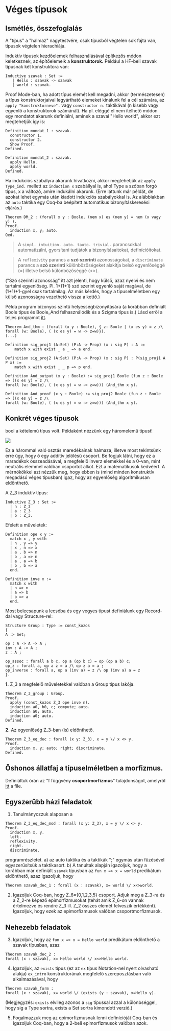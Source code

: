 # Véges típusok

## Ismétlés, összefoglalás
A "típus" a "halmaz" nagytestvére, csak típusból végtelen sok fajta van, típusok végtelen hierachiája. 

Induktív típusok kezdőelemek felhasználásával építkezős módon keletkeznek, az építőelemeik a **konstruktorok.** Például a HF-beli szavak típusnak két konstruktora van:

````coq
Inductive szavak : Set :=
   | Hello : szavak -> szavak
   | world : szavak.
````

Proof Mode-ban, ha adott típus elemét kell megadni, akkor (természetesen) a típus konstruktorjaival legyártható elemeket kínálunk fel a cél számára, az ````apply "konstruktorneve".```` vagy ````constructor n.```` taktikával (n kisebb vagy egyenlő a konstruktorok számánál). Ha pl. eléggé el nem ítélhető módon egy mondatot akarunk definiálni, aminek a szavai "Hello world", akkor ezt megtehetjük így is:

````coq
Definition mondat_1 : szavak.
  constructor 1.
  constructor 2.
  Show Proof.
Defined.

Definition mondat_2 : szavak.
  apply Hello.
  apply world.
Defined.
````
Ha indukciós szabályra akarunk hivatkozni, akkor megtehetjük az ````apply Type_ind.```` mellett az ````induction x```` szabállyal is, ahol Type a szóban forgó típus, x a változó, amire indukálni akarunk. (Erre láttunk már példát, de azokat lehet egymás után kiadott indukciós szabályokkal is. Az alábbiakban az ````auto```` taktika egy Coq-ba beépített automatikus bizonyításkeresési eljárás.)

````coq
Theorem DM_2 : (forall x y : Boole, (nem x) es (nem y) = nem (x vagy y) ).
Proof. 
  induction x, y; auto.
Qed.
````

> A ````simpl. intuition. auto. tauto. trivial.```` parancsokkal automatizálni, gyorsítani tudjátok a bizonyításaitokat, definícióitokat. 

> A ````reflexivity```` parancs a **szó szerinti** azonosságokat, a ````discriminate```` parancs a **szó szerinti** különbözőségeket alakítja  belső egyenlőséggé (=) illetve belső különbözőséggé (<>). 

("Szó szerinti azonosság" itt azt jelenti, hogy külső, azaz nyelvi és nem tartalmi egyenlőség. Pl. 1+(1+1) szó szerint egyenlő saját magával, de (1+1)+1-gyel csak tartalmilag. Az más kérdés, hogy a típuselméletben egy külső azonosságra vezethető vissza a kettő.)

Példa program bizonyos szintű helyességbizonyítására (a korábban definiált Boole típus és Boole_And felhasználódik és a Szigma típus is.) Lásd erről a teljes programot [itt](and_cert.v).

````coq 
Theorem And_thm : (forall (x y : Boole), { z: Boole | (x es y) = z /\ forall (w: Boole), ( (x es y) = w -> z=w)}).
(...) 

Definition sig_proj1 (A:Set) (P:A -> Prop) (x : sig P) : A :=
    match x with exist _ a _ => a end.

Definition sig_proj2 (A:Set) (P:A -> Prop) (x : sig P) : P(sig_proj1 A P x) :=
    match x with exist _ _ p => p end. 

Definition And_output (x y : Boole) := sig_proj1 Boole (fun z : Boole => ((x es y) = z /\ 
forall (w: Boole), ( (x es y) = w -> z=w))) (And_thm x y).

Definition And_proof (x y : Boole) := sig_proj2 Boole (fun z : Boole => ((x es y) = z /\ 
forall (w: Boole), ( (x es y) = w -> z=w))) (And_thm x y).
````

## Konkrét véges típusok

bool a kételemű típus volt. Példaként nézzünk egy háromelemű típust!

<img src="https://render.githubusercontent.com/render/math?math=%5Cmathbf%7BZ%7D_3%5E%2B%20%5Cequiv%20%5Cmathbf%7BZ%7D%2F3%5Cmathbf%7BZ%7D%2C%5C%3B%5C%3B%5C%3BZ_3%3D%5C%7B0%3B1%3B2%5C%7D">

Ez a hárommal való osztás maredékainak halmaza, illetve most tekintsünk erre úgy, hogy ő egy additív jelölésű csoport. Be fogjuk látni, hogy ez a maradékok összeadásával, a megfelelő inverz elemekkel és a 0-van, mint neutrális elemmel valóban csoportot alkot. Ezt a matematikusok kedvéért. A mérnökökkel azt nézzük meg, hogy ebben is (mind minden konstruktív megadású véges típusban) igaz, hogy az egyenlőség algoritmikusan eldönthető.

A Z_3 induktív típus:

````coq
Inductive Z_3 : Set :=
  | n : Z_3 
  | a : Z_3
  | b : Z_3.
````

Efelett a műveletek:

````coq
Definition ope x y :=
  match x , y with
  | n , y => y
  | x , n => x
  | a , b => n
  | b , a => n 
  | a , a => b
  | b , b => a
  end.

Definition inve x :=
  match x with
  | n => n
  | a => b
  | b => a
  end.
  ````
  
  Most belecsapunk a lecsóba és egy vegyes típust definiálunk egy Record-dal vagy Structure-rel:
  
  ````coq
  Structure Group : Type := const_kozos
{
  A :> Set;

  op : A -> A -> A ;
  inv : A -> A ;
  z : A ;

  op_assoc : forall a b c, op a (op b c) = op (op a b) c;
  op_z : forall a, op a z = a /\ op z a = a ;
  op_inverse : forall a, op a (inv a) = z /\ op (inv a) a = z
}.
  ````

**1.** Z_3 a megfelelő műveletekkel valóban a Group típus lakója.

````coq
Theorem Z_3_group : Group.
Proof.
  apply (const_kozos Z_3 ope inve n).
  induction a0, b0, c; compute; auto.
  induction a0; auto. 
  induction a0; auto.
Defined.
````

**2.** Az egyenlőség Z_3-ban (is) eldönthető.

````coq
Theorem Z_3_eq_dec : forall (x y: Z_3), x = y \/ x <> y.
Proof. 
  induction x, y; auto; right; discriminate.
Defined.
````

## Őshonos állatfaj a típuselméletben a morfizmus.

Definiáltuk órán az "f függvény **csoportmorfizmus**" tulajdonságot, amelyről [itt](bizcoq_2.v) a file. 

## Egyszerűbb házi feladatok
1. Tanulmányozzuk alaposan a 

````coq 
Theorem Z_3_eq_dec_mod : forall (x y: Z_3), x = y \/ x <> y.
Proof. 
  induction x, y.
  left. 
  reflexivity. 
  right. 
  discriminate.
````

programrészletet. a) az auto taktika és a taktikák ";" egymás után fűzésével egyszerűsítsük a taktikasort. b) A tanultak alapján igazoljuk, hogy a korábban már definiált ````szavak```` típusban az ````fun x => x = world```` predikátum eldönthető, azaz igazoljuk, hogy 

````coq
Theorem szavak_dec_1 : forall (x : szavak), x= world \/ x<>world.
````

2. Igazoljuk Coq-ban, hogy Z_6={0,1,2,3,5} csoport. Adjuk meg a Z_3-ra és a Z_2-re képező epimorfizmusokat (tehát amik Z_6-on vannak értelmezve és rendre Z_3 ill. Z_2 összes elemét felveszik értékként). Igazoljuk, hogy ezek az epimorfizmusok valóban csoportmorfizmusok.

## Nehezebb feladatok

3. Igazoljuk, hogy az ````fun x => x = Hello world```` predikátum eldönthető a szavak típusban, azaz 

````coq
Theorem szavak_dec_2 : 
forall (x : szavak), x= Hello world \/ x<>Hello world.
````
4. Igazoljuk, az ```exists``` típus (ez az ```ex``` típus Notation-nel nyert olvasható alakja) ````ex_intro```` konstruktorának megfelelő szereposztásban való alkalmazásával, hogy 

````coq 
Theorem szavak_form : 
forall (x : szavak), x= world \/ (exists (y : szavak), x=Hello y).
````
(Megjegyzés: ````exists```` elvileg azonos a ````sig```` típussal azzal a különbséggel, hogy sig a Type sortra, exists a Set sortra kimondott verzió.)

5. Fogalmazzuk meg az epimorfizmusnak lenni definícióját Coq-ban és igazoljuk Coq-ban, hogy a 2-beli epimorfizmusok valóban azok. 
